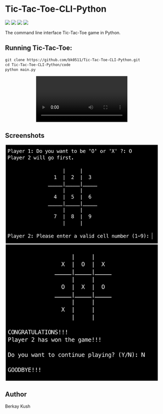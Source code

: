 # Tic-Tac-Toe-CLI-Python
![](https://img.shields.io/badge/Programming_Language-Python-blue.svg)
![](https://img.shields.io/badge/Game-Tic_Tac_Toe-yellow.svg)
![](https://img.shields.io/badge/Python_Version-3.10.5-brown.svg)
![](https://img.shields.io/badge/Status-Complete-green.svg)

The command line interface Tic-Tac-Toe game in Python.

## Running Tic-Tac-Toe:

```
git clone https://github.com/bk0511/Tic-Tac-Toe-CLI-Python.git
cd Tic-Tac-Toe-CLI-Python/code
python main.py
```

<p align="center">
<video src="https://user-images.githubusercontent.com/70837975/209135735-50e79d0e-6eb2-4237-9127-f61d8c453d60.mp4" controls="controls" style="max-width: 730px;">
</video>
</p>

## Screenshots
<p align="center">
<img width=500 src="/resources/screenshot_1.png">
  <img width=500 src="/resources/screenshot_2.png">
</p>

## Author
Berkay Kush
